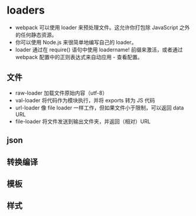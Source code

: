 # loaders

- webpack 可以使用 loader 来预处理文件。这允许你打包除 JavaScript 之外的任何静态资源。
- 你可以使用 Node.js 来很简单地编写自己的 loader。
- loader 通过在 require() 语句中使用 loadername! 前缀来激活，或者通过 webpack 配置中的正则表达式来自动应用 - 查看配置。

## 文件

- raw-loader 加载文件原始内容（utf-8）
- val-loader 将代码作为模块执行，并将 exports 转为 JS 代码
- url-loader 像 file loader 一样工作，但如果文件小于限制，可以返回 data URL
- file-loader 将文件发送到输出文件夹，并返回（相对）URL

## json
## 转换编译
## 模板
## 样式
